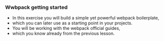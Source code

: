 ### Wwbpack getting started

- In this exercise you will build a simple yet powerful webpack boilerplate, 
- which you can later use as a starting point in your projects. 
- You will be working with the webpack official guides, 
- which you know already from the previous lesson.
